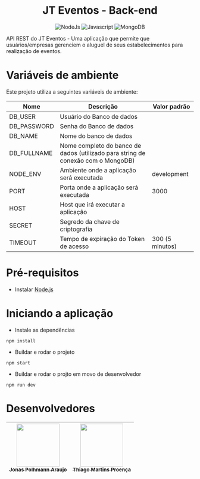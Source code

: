 <div>
    <h1 align=center>JT Eventos - Back-end</h1>
</div>

<p align=center>
<img alt="NodeJs" src="https://img.shields.io/badge/Node.js-339933?style=for-the-badge&logo=nodedotjs&logoColor=white"/>
<img alt="Javascript" src="https://img.shields.io/badge/JavaScript-323330?style=for-the-badge&logo=javascript&logoColor=F7DF1E"/>
<img alt="MongoDB" src="https://img.shields.io/badge/MongoDB-4EA94B?style=for-the-badge&logo=mongodb&logoColor=white"/>
</p>

API REST do JT Eventos - Uma aplicação que permite que usuários/empresas gerenciem o aluguel de seus estabelecimentos para realização de eventos.

# Variáveis de ambiente
Este projeto utiliza a seguintes variáveis de ambiente:

| Nome        | Descrição                                                                        | Valor padrão    |
| ------------| ---------------------------------------------------------------------------------| ----------------|
| DB_USER     | Usuário do Banco de dados                                                        |                 |
| DB_PASSWORD | Senha do Banco de dados                                                          |                 |
| DB_NAME     | Nome do banco de dados                                                           |                 |
| DB_FULLNAME | Nome completo do banco de dados (utilizado para string de conexão com o MongoDB) |                 |
| NODE_ENV    | Ambiente onde a aplicação será executada                                         | development     |
| PORT        | Porta onde a aplicação será executada                                            | 3000            |
| HOST        | Host que irá executar a aplicação                                                |                 |
| SECRET      | Segredo da chave de criptografia                                                 |                 |
| TIMEOUT     | Tempo de expiração do Token de acesso                                            | 300 (5 minutos) |

# Pré-requisitos
- Instalar [Node.js](https://nodejs.org/en/)

# Iniciando a aplicação
- Instale as dependências
```shell
npm install
```
- Buildar e rodar o projeto
```shell
npm start
```
- Buildar e rodar o projto em movo de desenvolvedor
```shell
npm run dev
```

# Desenvolvedores
| [<img src="https://github.com/jonaspohlmann.png" width=115 ><br><sub>Jonas Polhmann Araujo](https://github.com/jonaspohlmann)</sub> | [<img src="https://github.com/thiagoenca.png" width=115><br><sub>Thiago Martins Proença](https://github.com/thiagoenca)</sub> |
|:-----------------------------------------------------------------------------------------------------------------------------------:|:-----------------------------------------------------------------------------------------------------------------------------:|
